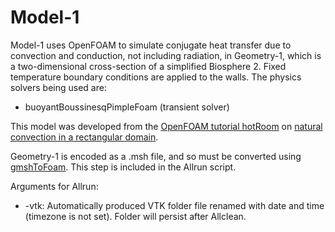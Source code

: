 # Model-1
Model-1 uses OpenFOAM to simulate conjugate heat transfer due to convection and conduction, not including radiation, in Geometry-1, which is a two-dimensional cross-section of a simplified Biosphere 2. Fixed temperature boundary conditions are applied to the walls. The physics solvers being used are:
- buoyantBoussinesqPimpleFoam (transient solver)

This model was developed from the [OpenFOAM tutorial hotRoom](https://develop.openfoam.com/Development/openfoam/-/tree/master/tutorials/heatTransfer/buoyantBoussinesqPimpleFoam/hotRoom) on [natural convection in a rectangular domain](https://www.xsim.info/articles/OpenFOAM/en-US/tutorials/heatTransfer-buoyantBoussinesqPimpleFoam-hotRoom.html).

Geometry-1 is encoded as a .msh file, and so must be converted using [gmshToFoam](https://openfoamwiki.net/index.php/GmshToFoam). This step is included in the Allrun script.

Arguments for Allrun:
* -vtk: Automatically produced VTK folder file renamed with date and time (timezone is not set). Folder will persist after Allclean.
